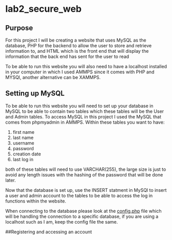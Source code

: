 # lab2_secure_web
## Purpose
For this project I will be creating a website that uses MySQL as the database, PHP for the backend to allow the user to store and retrieve information to, and HTML which is the front end that will display the information that the back end has sent for the user to read 

To be able to run this website you will also need to have a localhost installed in your computer in which I used AMMPS since it comes with PHP and MYSQl, another alternative can be XAMMPS.

## Setting up MySQL

To be able to run this website you will need to set up your database in MySQL to be able to contain two tables which these tables will be the User and Admin tables. To access MySQL in this project I used the MySQL that comes from phpmyadmin in AMMPS. Within these tables you want to have:
1. first name
2. last name
3. username
4. password
5. creation date
6. last log in

both of these tables will need to use VARCHAR(255), the large size is just to avoid any length issues with the hashing of the password that will be done later.

Now that the database is set up, use the INSERT statment in MySQl to insert a user and admin account to the tables to be able to access the log in functions within the website.

When connecting to the database please look at the [config.php](https://github.com/AlexisNavarro/lab2_secure_web/blob/main/config.php) file which will be handling the connection to a specific database, if you are using a localhost such as I am, keep the config file the same. 

##Registering and accessing an account


